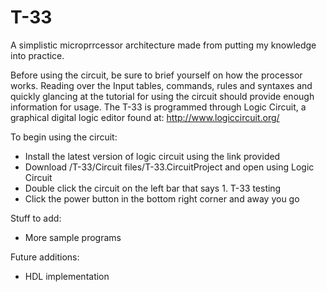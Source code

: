 # T-33
A simplistic microprrcessor architecture made from putting my knowledge into practice.

Before using the circuit, be sure to brief yourself on how the processor works. Reading over the Input tables, commands, rules and syntaxes and quickly glancing at the tutorial for using the circuit should provide enough information for usage.
The T-33 is programmed through Logic Circuit, a graphical digital logic editor found at:
http://www.logiccircuit.org/

To begin using the circuit:
- Install the latest version of logic circuit using the link provided
- Download  /T-33/Circuit files/T-33.CircuitProject and open using Logic Circuit
- Double click the circuit on the left bar that says 1. T-33 testing
- Click the power button in the bottom right corner and away you go

Stuff to add:
- More sample programs

Future additions:
- HDL implementation
